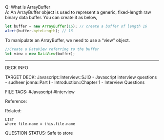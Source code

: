 Q: What is ArrayBuffer  
A: An ArrayBuffer object is used to represent a generic, fixed-length raw binary data buffer. You can create it as below,
```javascript
let buffer = new ArrayBuffer(16); // create a buffer of length 16
alert(buffer.byteLength); // 16
```
To manipulate an ArrayBuffer, we need to use a “view” object.
```javascript
//Create a DataView referring to the buffer
let view = new DataView(buffer);
```
<!--ID: 1693596692074-->

---

DECK INFO

TARGET DECK: Javascript::Interview::SJIQ - Javascript interview questions - sudheer jonna::Part I - Introduction::Chapter 1 - Interview Questions

FILE TAGS: #Javascript #Interview

Reference:

Related:

```dataview
LIST
where file.name = this.file.name
```

QUESTION STATUS: Safe to store